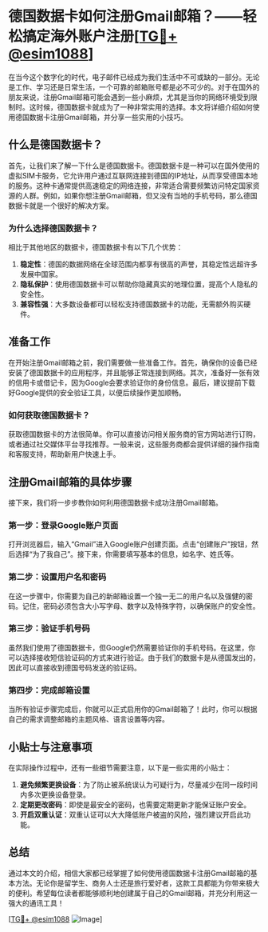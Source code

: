 # 德国数据卡如何注册Gmail邮箱？——轻松搞定海外账户注册[[TG💪+ @esim1088](https://t.me/s/esim1088)]

在当今这个数字化的时代，电子邮件已经成为我们生活中不可或缺的一部分。无论是工作、学习还是日常生活，一个可靠的邮箱账号都是必不可少的。对于在国外的朋友来说，注册Gmail邮箱可能会遇到一些小麻烦，尤其是当你的网络环境受到限制时。这时候，德国数据卡就成为了一种非常实用的选择。本文将详细介绍如何使用德国数据卡注册Gmail邮箱，并分享一些实用的小技巧。

## 什么是德国数据卡？

首先，让我们来了解一下什么是德国数据卡。德国数据卡是一种可以在国外使用的虚拟SIM卡服务，它允许用户通过互联网连接到德国的IP地址，从而享受德国本地的服务。这种卡通常提供高速稳定的网络连接，非常适合需要频繁访问特定国家资源的人群。例如，如果你想注册Gmail邮箱，但又没有当地的手机号码，那么德国数据卡就是一个很好的解决方案。

### 为什么选择德国数据卡？

相比于其他地区的数据卡，德国数据卡有以下几个优势：

1. **稳定性**：德国的数据网络在全球范围内都享有很高的声誉，其稳定性远超许多发展中国家。
2. **隐私保护**：使用德国数据卡可以帮助你隐藏真实的地理位置，提高个人隐私的安全性。
3. **兼容性强**：大多数设备都可以轻松支持德国数据卡的功能，无需额外购买硬件。

## 准备工作

在开始注册Gmail邮箱之前，我们需要做一些准备工作。首先，确保你的设备已经安装了德国数据卡的应用程序，并且能够正常连接到网络。其次，准备好一张有效的信用卡或借记卡，因为Google会要求验证你的身份信息。最后，建议提前下载好Google提供的安全验证工具，以便后续操作更加顺畅。

### 如何获取德国数据卡？

获取德国数据卡的方法很简单。你可以直接访问相关服务商的官方网站进行订购，或者通过社交媒体平台寻找推荐。一般来说，这些服务商都会提供详细的操作指南和客服支持，帮助新用户快速上手。

## 注册Gmail邮箱的具体步骤

接下来，我们将一步步教你如何利用德国数据卡成功注册Gmail邮箱。

### 第一步：登录Google账户页面

打开浏览器后，输入“Gmail”进入Google账户创建页面。点击“创建账户”按钮，然后选择“为了我自己”。接下来，你需要填写基本的信息，如名字、姓氏等。

### 第二步：设置用户名和密码

在这一步骤中，你需要为自己的新邮箱设置一个独一无二的用户名以及强健的密码。记住，密码必须包含大小写字母、数字以及特殊字符，以确保账户的安全性。

### 第三步：验证手机号码

虽然我们使用了德国数据卡，但Google仍然需要验证你的手机号码。在这里，你可以选择接收短信验证码的方式来进行验证。由于我们的数据卡是从德国发出的，因此可以直接收到德国号码发送的验证码。

### 第四步：完成邮箱设置

当所有验证步骤完成后，你就可以正式启用你的Gmail邮箱了！此时，你可以根据自己的需求调整邮箱的主题风格、语言设置等内容。

## 小贴士与注意事项

在实际操作过程中，还有一些细节需要注意，以下是一些实用的小贴士：

1. **避免频繁更换设备**：为了防止被系统误认为可疑行为，尽量减少在同一段时间内多次更换设备登录。
2. **定期更改密码**：即使是最安全的密码，也需要定期更新才能保证账户安全。
3. **开启双重认证**：双重认证可以大大降低账户被盗的风险，强烈建议开启此功能。

## 总结

通过本文的介绍，相信大家都已经掌握了如何使用德国数据卡注册Gmail邮箱的基本方法。无论你是留学生、商务人士还是旅行爱好者，这款工具都能为你带来极大的便利。希望每位读者都能够顺利地创建属于自己的Gmail邮箱，并充分利用这一强大的通讯工具！

[[TG💪+ @esim1088](https://t.me/s/esim1088) ![Image](https://i.postimg.cc/4NQfJmqS/Snipaste-2025-05-13-00-14-12.png)]
